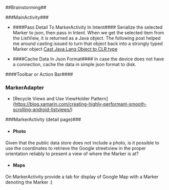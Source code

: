 ##Brainstorming##

###MainActivity###

* ####Pass Detail To MarkerActivity In Intent####
Serialize the selected Marker to json, then pass in Intent. 
When we get the selected item from the ListView, it is returned as a Java object. The following post helped me around casting issued to turn that object back into a strongly typed Marker object [Cast Java Lang Object to CLR type](https://forums.xamarin.com/discussion/14863/cannot-cast-single-custom-listview-row-to-its-lists-type)

* ####Cache Data In Json Format####
In case the device does not have a connection, cache the data in simple json format to disk.
 
####Toolbar or Action Bar####

### MarkerAdapter ###
* [Recycle Views and Use ViewHolder Pattern] (https://blog.xamarin.com/creating-highly-performant-smooth-scrolling-android-listviews/)

###MarkerActivity (detail page)###

* #### Photo ####
Given that the public data store does not include a photo, is it possible to use the coordinates to retrieve the Google streetview in the proper orientation reliably to present a view of where the Marker is at?


* #### Maps ####
On MarkerActivity provide a tab for display of Google Map with a Marker denoting the Marker :)



